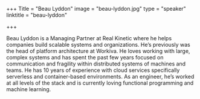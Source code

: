 +++
Title = "Beau Lyddon"
image = "beau-lyddon.jpg"
type = "speaker"
linktitle = "beau-lyddon"

+++

Beau Lyddon is a Managing Partner at Real Kinetic where he helps companies build scalable systems and organizations. He’s previously was the head of platform architecture at Workiva. He loves working with large, complex systems and has spent the past few years focused on communication and fragility within distributed systems of machines and teams. He has 10 years of experience with cloud services specifically serverless and container-based environments. As an engineer, he’s worked at all levels of the stack and is currently loving functional programming and machine learning.
